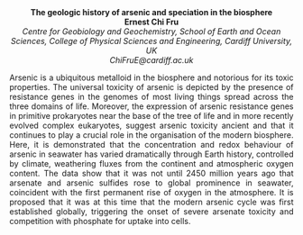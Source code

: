 <center><strong>The geologic history of arsenic and speciation in the biosphere</strong>

<center><strong>Ernest Chi Fru</strong>

<center><i>Centre for Geobiology and Geochemistry, School of Earth and Ocean
Sciences, College of Physical Sciences and Engineering, Cardiff
University, UK</i>

<center><i>ChiFruE@cardiff.ac.uk</i>

<p style=text-align:justify>Arsenic is a ubiquitous metalloid in the biosphere and notorious for its
toxic properties. The universal toxicity of arsenic is depicted by the
presence of resistance genes in the genomes of most living things spread
across the three domains of life. Moreover, the expression of arsenic
resistance genes in primitive prokaryotes near the base of the tree of
life and in more recently evolved complex eukaryotes, suggest arsenic
toxicity ancient and that it continues to play a crucial role in the
organisation of the modern biosphere. Here, it is demonstrated that the
concentration and redox behaviour of arsenic in seawater has varied
dramatically through Earth history, controlled by climate, weathering
fluxes from the continent and atmospheric oxygen content. The data show
that it was not until 2450 million years ago that arsenate and arsenic
sulfides rose to global prominence in seawater, coincident with the
first permanent rise of oxygen in the atmosphere. It is proposed that it
was at this time that the modern arsenic cycle was first established
globally, triggering the onset of severe arsenate toxicity and
competition with phosphate for uptake into cells.
